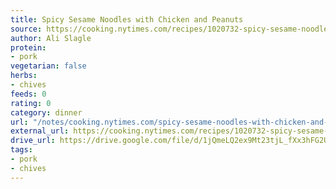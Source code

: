 ```yaml
---
title: Spicy Sesame Noodles with Chicken and Peanuts
source: https://cooking.nytimes.com/recipes/1020732-spicy-sesame-noodles-with-chicken-and-peanuts
author: Ali Slagle
protein:
- pork
vegetarian: false
herbs:
- chives
feeds: 0
rating: 0
category: dinner
url: "/notes/cooking.nytimes.com/spicy-sesame-noodles-with-chicken-and-peanuts.html"
external_url: https://cooking.nytimes.com/recipes/1020732-spicy-sesame-noodles-with-chicken-and-peanuts
drive_url: https://drive.google.com/file/d/1jQmeLQ2ex9Mt23tjL_fXx3hFG2U_8zXP/view?usp=drive_link
tags:
- pork
- chives
---
```



